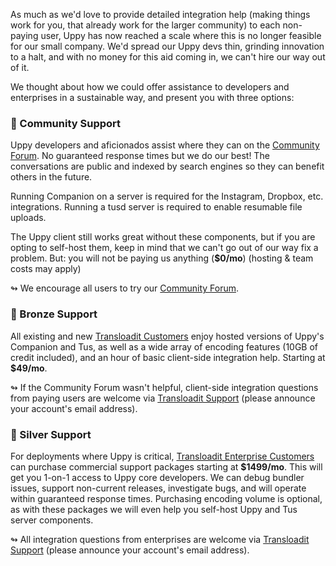 <!-- WARNING! This file was injected. Please edit in ".github/ISSUE_TEMPLATE/integration_help.md" instead and run "update.js" -->

As much as we'd love to provide detailed integration help (making things work for you, that already work for the larger community) to each non-paying user, Uppy has now reached a scale where this is no longer feasible for our small company. We'd spread our Uppy devs thin, grinding innovation to a halt, and with no money for this aid coming in, we can't hire our way out of it.

We thought about how we could offer assistance to developers and enterprises in a sustainable way, and present you with three options:

### 🦄 Community Support

Uppy developers and aficionados assist where they can on the [Community Forum](https://community.transloadit.com/c/uppy). No guaranteed response times but we do our best! The conversations are public and indexed by search engines so they can benefit others in the future. 

Running Companion on a server is required for the Instagram, Dropbox, etc. integrations. Running a tusd server is required to enable resumable file uploads.

The Uppy client still works great without these components, but if you are opting to self-host them, keep in mind that we can't go out of our way fix a problem. But: you will not be paying us anything (**$0/mo**) (hosting & team costs may apply)

↬ We encourage all users to try our [Community Forum](https://community.transloadit.com/c/uppy).

### 🥉 Bronze Support

All existing and new [Transloadit Customers](https://transloadit.com/pricing/) enjoy hosted versions of Uppy's Companion and Tus, as well as a wide array of encoding features (10GB of credit included), and an hour of basic client-side integration help. Starting at **$49/mo**. 

↬ If the Community Forum wasn't helpful, client-side integration questions from paying users are welcome via [Transloadit Support](https://transloadit.com/support/) (please announce your account's email address).

### 🥈 Silver Support

For deployments where Uppy is critical, [Transloadit Enterprise Customers](https://transloadit.com/pricing/) can purchase commercial support packages starting at **$1499/mo**. This will get you 1-on-1 access to Uppy core developers. We can debug bundler issues, support non-current releases, investigate bugs, and will operate within guaranteed response times. Purchasing encoding volume is optional, as with these packages we will even help you self-host Uppy and Tus server components.

↬ All integration questions from enterprises are welcome via [Transloadit Support](https://transloadit.com/support/) (please announce your account's email address).
